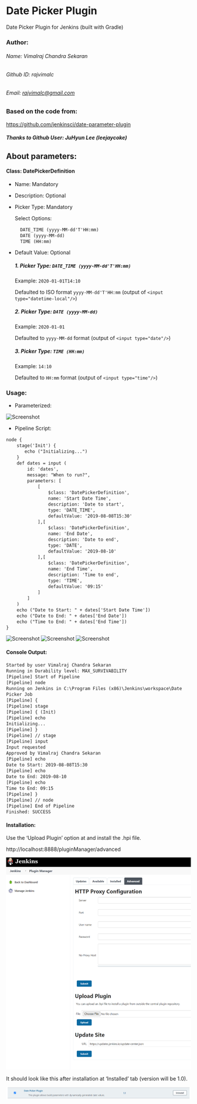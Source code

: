 # Date Picker Plugin
Date Picker Plugin for Jenkins (built with Gradle)


### Author:

###### Name: Vimalraj Chandra Sekaran
###### Github ID: rajvimalc
###### Email: rajvimalc@gmail.com

### Based on the code from:
https://github.com/jenkinsci/date-parameter-plugin
##### Thanks to Github User: JuHyun Lee (leejaycoke)


## About parameters:

#### Class: DatePickerDefinition

- Name: Mandatory
  
- Description: Optional

- Picker Type: Mandatory
    
  Select Options: 
  
        DATE_TIME (yyyy-MM-dd'T'HH:mm)
        DATE (yyyy-MM-dd)
        TIME (HH:mm)
  
- Default Value: Optional

  ##### 1. Picker Type: `DATE_TIME (yyyy-MM-dd'T'HH:mm)`
  
     Example: `2020-01-01T14:10`
   
     Defaulted to ISO format `yyyy-MM-dd'T'HH:mm` (output of `<input type="datetime-local"/>`)
  
  ##### 2. Picker Type: `DATE (yyyy-MM-dd)`

     Example: `2020-01-01`
 
     Defaulted to `yyyy-MM-dd` format (output of `<input type="date"/>`)

  ##### 3. Picker Type: `TIME (HH:mm)`

     Example: `14:10`
 
     Defaulted to `HH:mm` format (output of `<input type="time"/>`)


### Usage:

- Parameterized:

![Screenshot](usage/parameterized.png)

- Pipeline Script:

```
node {
    stage('Init') {
       echo ("Initializing...")
    }
    def dates = input (
        id: 'dates', 
        message: "When to run?", 
        parameters: [
            [
                $class: 'DatePickerDefinition', 
                name: 'Start Date Time', 
                description: 'Date to start', 
                type: 'DATE_TIME', 
                defaultValue: '2019-08-08T15:30'
            ],[
                $class: 'DatePickerDefinition', 
                name: 'End Date', 
                description: 'Date to end', 
                type: 'DATE', 
                defaultValue: '2019-08-10'
            ],[
                $class: 'DatePickerDefinition', 
                name: 'End Time', 
                description: 'Time to end', 
                type: 'TIME', 
                defaultValue: '09:15'
            ]
        ]
    )
    echo ("Date to Start: " + dates['Start Date Time'])
    echo ("Date to End: " + dates['End Date'])
    echo ("Time to End: " + dates['End Time'])
}
```

![Screenshot](usage/userinput-datetime.png)
![Screenshot](usage/userinput-date.png)
![Screenshot](usage/userinput-time.png)

#### Console Output:
```
Started by user Vimalraj Chandra Sekaran
Running in Durability level: MAX_SURVIVABILITY
[Pipeline] Start of Pipeline
[Pipeline] node
Running on Jenkins in C:\Program Files (x86)\Jenkins\workspace\Date Picker Job
[Pipeline] {
[Pipeline] stage
[Pipeline] { (Init)
[Pipeline] echo
Initializing...
[Pipeline] }
[Pipeline] // stage
[Pipeline] input
Input requested
Approved by Vimalraj Chandra Sekaran
[Pipeline] echo
Date to Start: 2019-08-08T15:30
[Pipeline] echo
Date to End: 2019-08-10
[Pipeline] echo
Time to End: 09:15
[Pipeline] }
[Pipeline] // node
[Pipeline] End of Pipeline
Finished: SUCCESS
```


#### Installation:

Use the ‘Upload Plugin’ option at and install the .hpi file.

http://localhost:8888/pluginManager/advanced

![Screenshot](usage/installation-upload.png)

It should look like this after installation at ‘Installed’ tab (version will be 1.0).

![Screenshot](usage/installation-installed.png)
